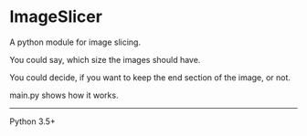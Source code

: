 # ImageSlicer
A python module for image slicing.  

You could say, which size the images should have.  

You could decide, if you want to keep the end section of the image, or not.  

main.py shows how it works.  

---
Python 3.5+
